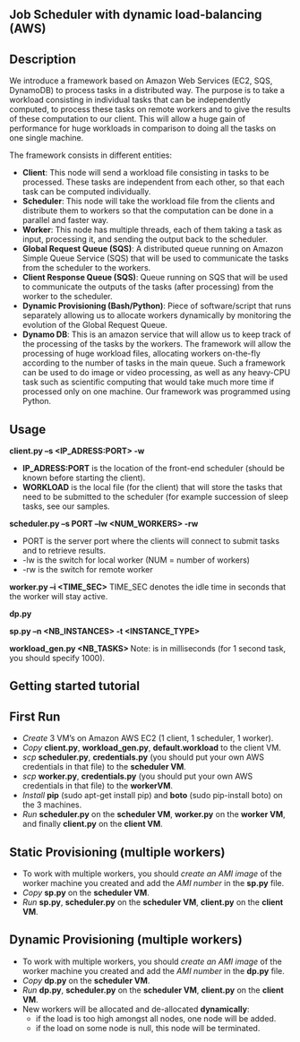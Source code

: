 Job Scheduler with dynamic load-balancing (AWS)
----------------------------------------------------------------

Description
-----------
We introduce a framework based on Amazon Web Services (EC2, SQS, DynamoDB) to process tasks in a distributed way.
The purpose is to take a workload consisting in individual tasks that can be independently computed, to process these tasks on remote workers and to give the results of these computation to our client. 
This will allow a huge gain of performance for huge workloads in comparison to doing all the tasks on one single machine.

The framework consists in different entities:
* **Client**:  This node will  send  a  workload  file  consisting  in tasks to be  processed. These tasks are independent from each other, so that each task can be computed individually.
* **Scheduler**: This node will take the workload file from the clients and distribute them to workers so that the computation can be done in a parallel and faster way.
* **Worker**:  This node has  multiple  threads, each of them taking a task as input, processing it, and sending the output back to the scheduler.
* **Global  Request  Queue (SQS)**: A distributed queue running on Amazon Simple Queue Service (SQS) that  will  be  used  to communicate the tasks from the scheduler to the workers. 
* **Client Response Queue (SQS)**: Queue running on SQS that will be used to communicate the outputs of the tasks (after processing) from the worker to the scheduler.
* **Dynamic  Provisioning (Bash/Python)**:  Piece of software/script that runs separately allowing us to allocate workers dynamically by monitoring the evolution of the Global Request Queue.
* **Dynamo DB**:  This is an amazon service that will allow us to keep track of the processing of the tasks by the workers.
The  framework  will  allow  the  processing  of  huge workload  files,  allocating  workers  on-the-fly according  to  the number of tasks in the main queue.
Such a framework can be used to do image or video processing, as well as any heavy-CPU task such as scientific computing that would take much more time if processed only on one machine.
Our framework was programmed using Python.

Usage
-----

**client.py –s <IP_ADRESS:PORT> -w <WORKLOAD>**
* **IP_ADRESS:PORT** is the location of the front-end scheduler (should be known before starting the client).
* **WORKLOAD** is the local file (for the client) that will store the tasks that need to be submitted to the scheduler (for example succession of sleep tasks, see our samples.

**scheduler.py –s PORT –lw <NUM_WORKERS> -rw**
* PORT is the server port where the clients will connect to submit tasks and to retrieve results.
* -lw is the switch for local worker (NUM = number of workers)
* -rw is the switch for remote worker

**worker.py –i <TIME_SEC>**
TIME_SEC denotes the idle time in seconds that the worker will stay active.

**dp.py**

**sp.py –n <NB_INSTANCES> -t <INSTANCE_TYPE>**

**workload_gen.py <NB_TASKS> <SLEEP>**
Note: <SLEEP> is in milliseconds (for 1 second task, you should specify 1000).

Getting started tutorial
------------------------

First Run
---------
* *Create* 3 VM’s on Amazon AWS EC2 (1 client, 1 scheduler, 1 worker).
* *Copy* **client.py**, **workload_gen.py**, **default.workload** to the client VM.
* *scp*  **scheduler.py**, **credentials.py** (you should put your own AWS credentials in that file) to the **scheduler VM**.
* *scp*  **worker.py**, **credentials.py** (you should put your own AWS credentials in that file) to the **workerVM**.
* *Install* **pip** (sudo apt-get install pip) and **boto** (sudo pip-install boto) on the 3 machines.
* *Run* **scheduler.py** on the **scheduler VM**, **worker.py** on the **worker VM**, and finally **client.py** on the **client VM**.

Static Provisioning (multiple workers)
-----------------------------
* To work with multiple workers, you should *create an AMI image* of the worker machine 
you created and add the *AMI number* in the **sp.py** file.
* *Copy* **sp.py** on the **scheduler VM**.
* *Run* **sp.py**, **scheduler.py** on the **scheduler VM**, **client.py** on the **client VM**.

Dynamic Provisioning (multiple workers)
------------------------------
* To work with multiple workers, you should *create an AMI image* of the worker machine 
you created and add the *AMI number* in the **dp.py** file.
* *Copy* **dp.py** on the **scheduler VM**.
* *Run* **dp.py**, **scheduler.py** on the **scheduler VM**, **client.py** on the **client VM**. 
* New workers will be allocated and de-allocated **dynamically**: 
	* if the load is too high amongst all nodes, one node will be added.
	* if the load on some node is null, this node will be terminated.

